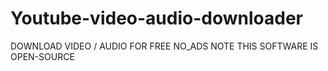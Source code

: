 # Youtube-video-audio-downloader
DOWNLOAD VIDEO / AUDIO FOR FREE  NO_ADS NOTE THIS SOFTWARE IS OPEN-SOURCE
